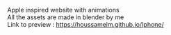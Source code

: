 Apple inspired website with animations  <br>
All the assets are made in blender by me <br>
Link to preview : https://houssamelm.github.io/Iphone/
